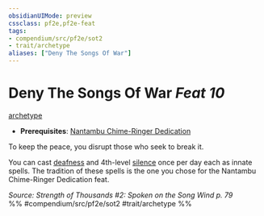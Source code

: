 ```yaml
---
obsidianUIMode: preview
cssclass: pf2e,pf2e-feat
tags:
- compendium/src/pf2e/sot2
- trait/archetype
aliases: ["Deny The Songs Of War"]
---
```

# Deny The Songs Of War  *Feat 10*  
[archetype](rules/traits/archetype.md "Archetype Feat Trait")  

- **Prerequisites**: [Nantambu Chime-Ringer Dedication](compendium/feats/nantambu-chime-ringer-dedication-sot2.md)

To keep the peace, you disrupt those who seek to break it.

You can cast [deafness](compendium/spells/deafness.md) and 4th-level [silence](compendium/spells/silence.md) once per day each as innate spells. The tradition of these spells is the one you chose for the Nantambu Chime-Ringer Dedication feat.

*Source: Strength of Thousands #2: Spoken on the Song Wind p. 79*  
%% #compendium/src/pf2e/sot2 #trait/archetype %%